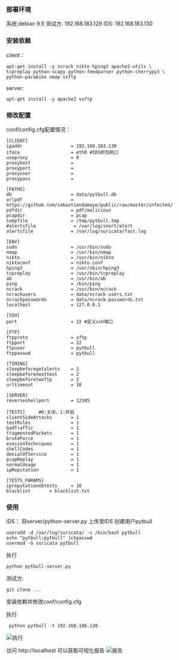 
### 部署环境

系统:debian 9.5
测试方: 192.168.183.129
IDS: 192.168.183.130

### 安装依赖

client：
```
apt-get install -y ncrack nikto hping3 apache2-utils \ 
tcpreplay python-scapy python-feedparser python-cherrypy3 \
python-paramiko nmap vsftp
```

server:
```
apt-get install -y apache2 vsftp
```

### 修改配置
conf/config.cfg配置情况：

```
[CLIENT]
ipaddr                  = 192.168.183.130
iface                   = eth0 #IDS抓包网口
useproxy                = 0
proxyhost               =
proxyport               =
proxyuser               =
proxypass               =

[PATHS]
db                      = data/pytbull.db
urlpdf                  = https://github.com/sebastiendamaye/public/raw/master/infected/
pdfdir                  = pdf/malicious
pcapdir                 = pcap
tempfile                = /tmp/pytbull.tmp
#alertsfile              = /var/log/snort/alert
alertsfile              = /var/log/suricata/fast.log

[ENV]
sudo                    = /usr/bin/sudo
nmap                    = /usr/bin/nmap
nikto                   = /usr/bin/nikto
niktoconf               = nikto.conf
hping3                  = /usr/sbin/hping3
tcpreplay               = /usr/bin/tcpreplay
ab                      = /usr/bin/ab
ping                    = /bin/ping
ncrack                  = /usr/bin/ncrack
ncrackusers             = data/ncrack-users.txt
ncrackpasswords         = data/ncrack-passwords.txt
localhost               = 127.0.0.1

[SSH]
port                    = 22 #定义ssh端口

[FTP]
ftpproto                = sftp
ftpport                 = 22
ftpuser                 = pytbull
ftppasswd               = pytbull

[TIMING]
sleepbeforegetalerts    = 2
sleepbeforenexttest     = 2
sleepbeforetwoftp       = 2
urltimeout              = 10

[SERVER]
reverseshellport        = 12345

[TESTS]     #0:关闭，1:开启
clientSideAttacks       = 1 
testRules               = 1
badTraffic              = 1
fragmentedPackets       = 1
bruteForce              = 1
evasionTechniques       = 1
shellCodes              = 1
denialOfService         = 1
pcapReplay              = 1
normalUsage             = 1
ipReputation            = 1

[TESTS_PARAMS]
ipreputationnbtests     = 10
blacklist 		= blacklist.txt 

```

### 使用

IDS：
将server/python-server.py 上传至IDS
创建用户pytbull

```
useradd -d /var/log/suricata/ -s /bin/bash pytbull
echo "pytbull:pytbull" |chpasswd
usermod -G suricata pytbull
```

执行
```
python pytbull-server.py
```

测试方:

```
git clone ...
```


安装依赖并修改conf/config.cfg

执行
```
 python pytbull -t 192.168.186.130

```
![执行](https://github.com/gwokfun/pytbull/img/1.jpg)

访问 http://localhost 可以获取可视化报告
![报告](https://github.com/gwokfun/pytbull/img/2.jpg)
